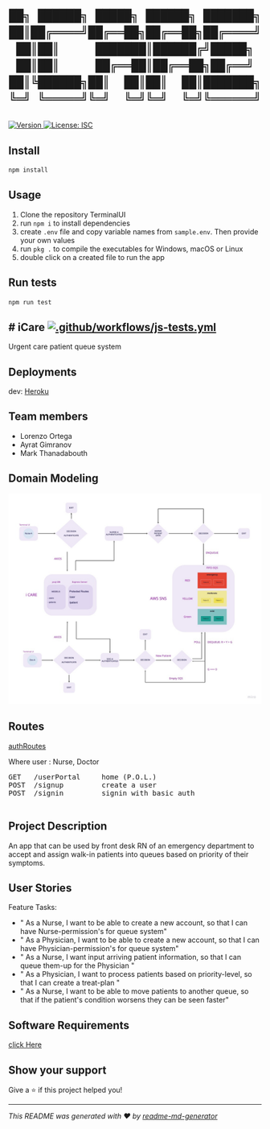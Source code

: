 <h1 align="center">

    ██╗ ██████╗ █████╗ ██████╗ ███████╗
    ██║██╔════╝██╔══██╗██╔══██╗██╔════╝
    ██║██║     ███████║██████╔╝█████╗
    ██║██║     ██╔══██║██╔══██╗██╔══╝
    ██║╚██████╗██║  ██║██║  ██║███████╗
    ╚═╝ ╚═════╝╚═╝  ╚═╝╚═╝  ╚═╝╚══════╝
</h1>
<p>
  <a href="https://www.npmjs.com/package/server" target="_blank">
    <img alt="Version" src="https://img.shields.io/npm/v/server.svg">
  </a>
  <a href="#" target="_blank">
    <img alt="License: ISC" src="https://img.shields.io/badge/License-ISC-yellow.svg" />
  </a>
</p>

## Install

```sh
npm install
```

## Usage

1. Clone the repository TerminalUI
2. run ``` npm i ``` to install dependencies
3. create ```.env``` file and copy variable names from ```sample.env```. Then provide your own values
4. run ``` pkg . ``` to compile the executables for Windows, macOS or Linux
5. double click on a created file to run the app



## Run tests

```sh
npm run test
```
## # iCare [![.github/workflows/js-tests.yml](https://github.com/doc-devs/iCare-V2/actions/workflows/js-tests.yml/badge.svg)](https://github.com/doc-devs/iCare-V2/actions/workflows/js-tests.yml)

Urgent care patient queue system

## Deployments

dev: [Heroku](https://ii-care.herokuapp.com/userPortal)

## Team members

- Lorenzo Ortega
- Ayrat Gimranov
- Mark Thanadabouth

## Domain Modeling

![uml](./images/iCare3.jpg)

## Routes

[authRoutes](src/auth/authRoute.js)

Where user : Nurse, Doctor

<pre>
GET   /userPortal     home (P.O.L.)
POST  /signup         create a user
POST  /signin         signin with basic auth

</pre>

## Project Description

An app that can be used by front desk RN of an emergency department to accept and assign walk-in patients into queues based on priority of their symptoms.

## User Stories

Feature Tasks:

- " As a Nurse, I want to be able to create a new account, so that I can have Nurse-permission's for queue system"
- " As a Physician, I want to be able to create a new account, so that I can have Physician-permission's for queue system"
- " As a Nurse, I want input arriving patient information, so that I can queue them-up for the Physician "
- " As a Physician, I want to process patients based on priority-level, so that I can create a treat-plan "
- " As a Nurse, I want to be able to move patients to another queue, so that if the patient's condition worsens they can be seen faster"

## Software Requirements

[click Here](./requirements.md)

## Show your support

Give a ⭐️ if this project helped you!

***
_This README was generated with ❤️ by [readme-md-generator](https://github.com/kefranabg/readme-md-generator)_

